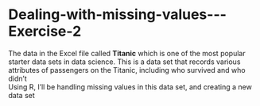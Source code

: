 # Dealing-with-missing-values---Exercise-2

The data in the Excel file called **Titanic** which is one of the most popular starter data sets in data science. This is a data set that records various attributes of passengers on the Titanic, including who survived and who didn’t  
Using R, I’ll be handling missing values in this data set, and creating a new data set

